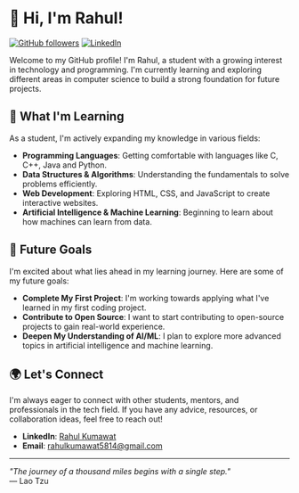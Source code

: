 # 👋 Hi, I'm Rahul!

[![GitHub followers](https://img.shields.io/github/followers/rk5507700?label=Follow&style=social)](https://github.com/rk5507700)
[![LinkedIn](https://img.shields.io/badge/LinkedIn-Connect-blue)](https://www.linkedin.com/in/rk5507700/)

Welcome to my GitHub profile! I'm Rahul, a student with a growing interest in technology and programming. I'm currently learning and exploring different areas in computer science to build a strong foundation for future projects.

## 🌱 What I'm Learning

As a student, I'm actively expanding my knowledge in various fields:

- **Programming Languages**: Getting comfortable with languages like C, C++, Java and Python.
- **Data Structures & Algorithms**: Understanding the fundamentals to solve problems efficiently.
- **Web Development**: Exploring HTML, CSS, and JavaScript to create interactive websites.
- **Artificial Intelligence & Machine Learning**: Beginning to learn about how machines can learn from data.

## 🎯 Future Goals

I'm excited about what lies ahead in my learning journey. Here are some of my future goals:

- **Complete My First Project**: I'm working towards applying what I've learned in my first coding project.
- **Contribute to Open Source**: I want to start contributing to open-source projects to gain real-world experience.
- **Deepen My Understanding of AI/ML**: I plan to explore more advanced topics in artificial intelligence and machine learning.

## 🌍 Let's Connect

I'm always eager to connect with other students, mentors, and professionals in the tech field. If you have any advice, resources, or collaboration ideas, feel free to reach out!

- **LinkedIn**: [Rahul Kumawat](https://www.linkedin.com/in/rk5507700/)
- **Email**: rahulkumawat5814@gmail.com

---

*"The journey of a thousand miles begins with a single step."*  
— Lao Tzu
